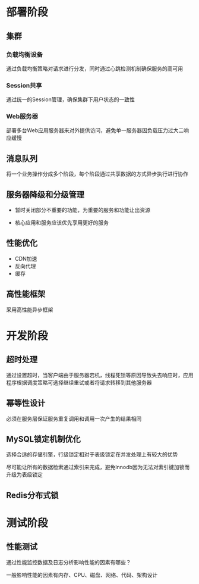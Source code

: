 # 部署阶段

## 集群

### 负载均衡设备

通过负载均衡策略对请求进行分发，同时通过心跳检测机制确保服务的高可用

### Session共享

通过统一的Session管理，确保集群下用户状态的一致性

### Web服务器

部署多台Web应用服务器来对外提供访问，避免单一服务器因负载压力过大二响应缓慢

## 消息队列

将一个业务操作分成多个阶段，每个阶段通过共享数据的方式异步执行进行协作

## 服务器降级和分级管理

- 暂时关闭部分不重要的功能，为重要的服务和功能让出资源

- 核心应用和服务应该优先享用更好的服务

## 性能优化

- CDN加速
- 反向代理
- 缓存

## 高性能框架

采用高性能异步框架

# 开发阶段

## 超时处理

通过设置超时，当客户端由于服务器宕机，线程死锁等原因导致失去响应时，应用程序根据调度策略可选择继续重试或者将请求转移到其他服务器

## 幂等性设计

必须在服务层保证服务重复调用和调用一次产生的结果相同

## MySQL锁定机制优化

选择合适的存储引擎，行级锁定相对于表级锁定在并发处理上有较大的优势

尽可能让所有的数据检索通过索引来完成，避免Innodb因为无法对索引键加锁而升级为表级锁定

## Redis分布式锁

# 测试阶段

## 性能测试

通过性能监控数据及日志分析影响性能的因素有哪些？

一般影响性能的因素有内存、CPU、磁盘、网络、代码、架构设计